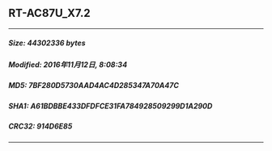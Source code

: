 ## RT-AC87U_X7.2
 * * *
##### Size: 44302336 bytes
##### Modified: 2016年11月12日, 8:08:34
##### MD5: 7BF280D5730AAD4AC4D285347A70A47C
##### SHA1: A61BDBBE433DFDFCE31FA784928509299D1A290D
##### CRC32: 914D6E85
* * *